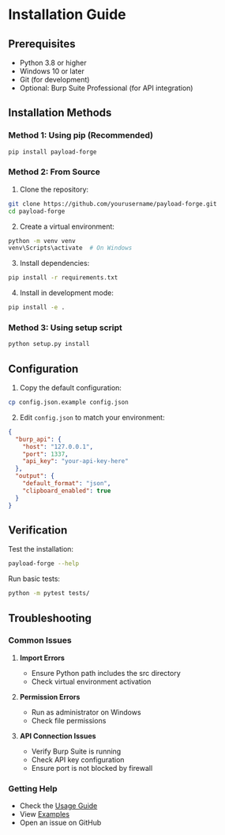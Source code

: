 # Installation Guide

## Prerequisites

- Python 3.8 or higher
- Windows 10 or later
- Git (for development)
- Optional: Burp Suite Professional (for API integration)

## Installation Methods

### Method 1: Using pip (Recommended)

```bash
pip install payload-forge
```

### Method 2: From Source

1. Clone the repository:
```bash
git clone https://github.com/yourusername/payload-forge.git
cd payload-forge
```

2. Create a virtual environment:
```bash
python -m venv venv
venv\Scripts\activate  # On Windows
```

3. Install dependencies:
```bash
pip install -r requirements.txt
```

4. Install in development mode:
```bash
pip install -e .
```

### Method 3: Using setup script

```bash
python setup.py install
```

## Configuration

1. Copy the default configuration:
```bash
cp config.json.example config.json
```

2. Edit `config.json` to match your environment:
```json
{
  "burp_api": {
    "host": "127.0.0.1",
    "port": 1337,
    "api_key": "your-api-key-here"
  },
  "output": {
    "default_format": "json",
    "clipboard_enabled": true
  }
}
```

## Verification

Test the installation:

```bash
payload-forge --help
```

Run basic tests:

```bash
python -m pytest tests/
```

## Troubleshooting

### Common Issues

1. **Import Errors**
   - Ensure Python path includes the src directory
   - Check virtual environment activation

2. **Permission Errors**
   - Run as administrator on Windows
   - Check file permissions

3. **API Connection Issues**
   - Verify Burp Suite is running
   - Check API key configuration
   - Ensure port is not blocked by firewall

### Getting Help

- Check the [Usage Guide](usage.md)
- View [Examples](../examples/)
- Open an issue on GitHub
